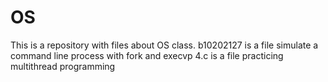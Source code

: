 # OS
This is a repository with files about OS class.
b10202127 is a file simulate a command line process with fork and execvp
4.c is a file practicing multithread programming
